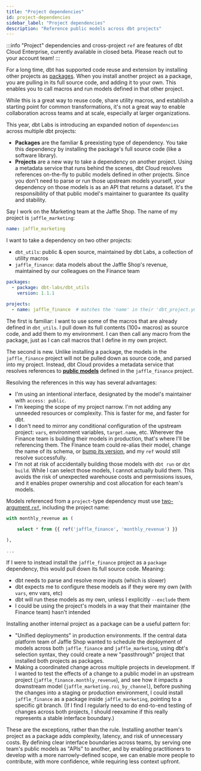 ```yaml
---
title: "Project dependencies"
id: project-dependencies
sidebar_label: "Project dependencies"
description: "Reference public models across dbt projects"
---
```


:::info
"Project" dependencies and cross-project `ref` are features of dbt Cloud Enterprise, currently available in closed beta. Please reach out to your account team!
:::

For a long time, dbt has supported code reuse and extension by installing other projects as [packages](/docs/build/packages). When you install another project as a package, you are pulling in its full source code, and adding it to your own. This enables you to call macros and run models defined in that other project.

While this is a great way to reuse code, share utility macros, and establish a starting point for common transformations, it's not a great way to enable collaboration across teams and at scale, especially at larger organizations.

This year, dbt Labs is introducing an expanded notion of `dependencies` across multiple dbt projects:
- **Packages** are the familiar & preexisting type of dependency. You take this dependency by installing the package's full source code (like a software library).
- **Projects** are a new way to take a dependency on another project. Using a metadata service that runs behind the scenes, dbt Cloud resolves references on-the-fly to public models defined in other projects. Since you don't need to parse or run those upstream models yourself, your dependency on those models is as an API that returns a dataset. It's the responsibility of that public model's maintainer to guarantee its quality and stability.

Say I work on the Marketing team at the Jaffle Shop. The name of my project is `jaffle_marketing`:

<File name="dbt_project.yml">

```yml
name: jaffle_marketing
```

</File>

I want to take a dependency on two other projects:
- `dbt_utils`: public & open source, maintained by dbt Labs, a collection of utility macros
- `jaffle_finance`: data models about the Jaffle Shop's revenue, maintained by our colleagues on the Finance team

<File name="dependencies.yml">

```yml
packages:
  - package: dbt-labs/dbt_utils
    version: 1.1.1

projects:
  - name: jaffle_finance  # matches the 'name' in their 'dbt_project.yml'
```

</File>

The first is familiar: I want to use some of the macros that are already defined in `dbt_utils`. I pull down its full contents (100+ macros) as source code, and add them to my environment. I can then call any macro from the package, just as I can call macros that I define in my own project.

The second is new. Unlike installing a package, the models in the `jaffle_finance` project will not be pulled down as source code, and parsed into my project. Instead, dbt Cloud provides a metadata service that resolves references to [**public models**](/docs/collaborate/govern/model-access) defined in the `jaffle_finance` project.

Resolving the references in this way has several advantages:
- I'm using an intentional interface, designated by the model's maintainer with `access: public`.
- I'm keeping the scope of my project narrow. I'm not adding any unneeded resources or complexity. This is faster for me, and faster for dbt.
- I don't need to mirror any conditional configuration of the upstream project: `vars`, environment variables, `target.name`, etc. Wherever the Finance team is building their models in production, that's where I'll be referencing them. The Finance team could re-alias their model, change the name of its schema, or [bump its version](model-versions), and my `ref` would still resolve successfully.
- I'm not at risk of accidentally building those models with `dbt run` or `dbt build`. While I can select those models, I cannot actually build them. This avoids the risk of unexpected warehouse costs and permissions issues, and it enables proper ownership and cost allocation for each team's models.

Models referenced from a `project`-type dependency must use [two-argument `ref`](/reference/dbt-jinja-functions/ref#two-argument-variant), including the project name:

<File name="models/marts/roi_by_channel.sql">

```sql
with monthly_revenue as (
  
    select * from {{ ref('jaffle_finance', 'monthly_revenue') }}

),

...

```

</File>

If I were to instead install the `jaffle_finance` project as a `package` dependency, this would pull down its full source code. Meaning:
- dbt needs to parse and resolve more inputs (which is slower)
- dbt expects me to configure these models as if they were my own (with `vars`, env vars, etc)
- dbt will run these models as my own, unless I explicitly `--exclude` them
- I could be using the project's models in a way that their maintainer (the Finance team) hasn't intended

Installing another internal project as a package can be a useful pattern for:
- "Unified deployments" in production environments. If the central data platform team of Jaffle Shop wanted to schedule the deployment of models across both `jaffle_finance` and `jaffle_marketing`, using dbt's selection syntax, they could create a new "passthrough" project that installed both projects as packages.
- Making a coordinated change across multiple projects in development. If I wanted to test the effects of a change to a public model in an upstream project (`jaffle_finance.monthly_revenue`), and see how it impacts a downstream model (`jaffle_marketing.roi_by_channel`), before pushing the changes into a staging or production environment, I could install `jaffle_finance` as a package inside `jaffle_marketing`, pointing to a specific git branch. (If I find I regularly need to do end-to-end testing of changes across both projects, I should reexamine if this really represents a stable interface boundary.)

These are the exceptions, rather than the rule. Installing another team's project as a package adds complexity, latency, and risk of unnecessary costs. By defining clear interface boundaries across teams, by serving one team's public models as "APIs" to another, and by enabling practitioners to develop with a more narrowly-defined scope, we can enable more people to contribute, with more confidence, while requiring less context upfront.
